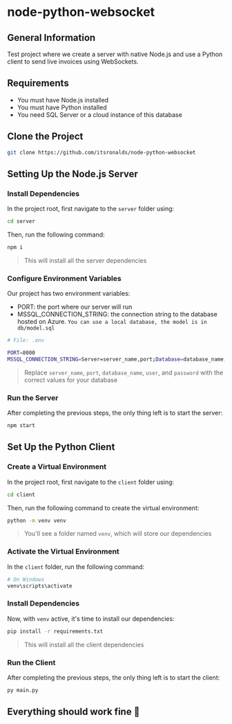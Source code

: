 # node-python-websocket

## General Information

Test project where we create a server with native Node.js and use a Python client to send live invoices using WebSockets.

## Requirements

- You must have Node.js installed
- You must have Python installed
- You need SQL Server or a cloud instance of this database

## Clone the Project

```bash
git clone https://github.com/itsronalds/node-python-websocket
```

## Setting Up the Node.js Server

### Install Dependencies

In the project root, first navigate to the `server` folder using:

```bash
cd server
```

Then, run the following command:

```bash
npm i
```

> This will install all the server dependencies

### Configure Environment Variables

Our project has two environment variables:

- PORT: the port where our server will run
- MSSQL_CONNECTION_STRING: the connection string to the database hosted on Azure. `You can use a local database, the model is in db/model.sql`

```bash
# File: .env

PORT=8000
MSSQL_CONNECTION_STRING=Server=server_name,port;Database=database_name;User Id=user;Password=password;Encrypt=true
```

> Replace `server_name`, `port`, `database_name`, `user`, and `password` with the correct values for your database

### Run the Server

After completing the previous steps, the only thing left is to start the server:

```bash
npm start
```

## Set Up the Python Client

### Create a Virtual Environment

In the project root, first navigate to the `client` folder using:

```bash
cd client
```

Then, run the following command to create the virtual environment:

```bash
python -m venv venv
```

> You'll see a folder named `venv`, which will store our dependencies

### Activate the Virtual Environment

In the `client` folder, run the following command:

```bash
# On Windows
venv\scripts\activate
```

### Install Dependencies

Now, with `venv` active, it's time to install our dependencies:

```bash
pip install -r requirements.txt
```

> This will install all the client dependencies

### Run the Client

After completing the previous steps, the only thing left is to start the client:

```bash
py main.py
```

## Everything should work fine 🚀
